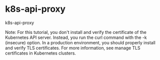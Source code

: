 # k8s-api-proxy
k8s-api-proxy



Note: For this tutorial, you don't install and verify the certificate of the Kubernetes API server. Instead, you run the curl command with the -k (insecure) option. In a production environment, you should properly install and verify TLS certificates. For more information, see manage TLS certificates in Kubernetes clusters.
